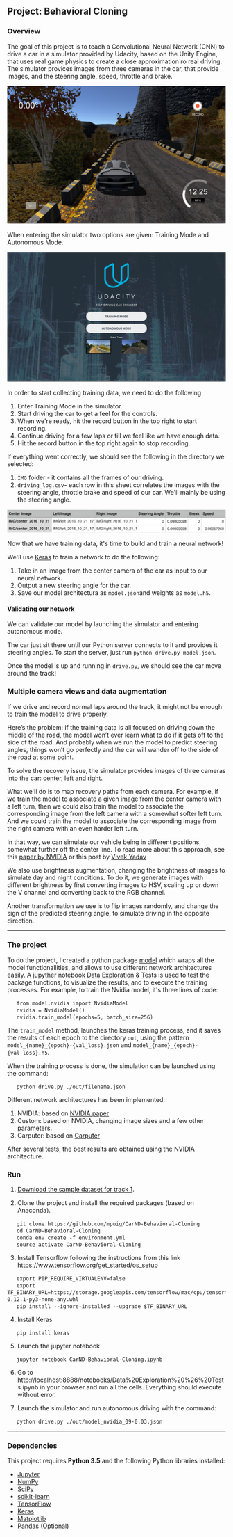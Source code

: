 ## Project: Behavioral Cloning

### Overview

The goal of this project is to teach a Convolutional Neural Network (CNN) to drive a car in a simulator provided by Udacity, based on the Unity Engine, that uses real game physics to create a close approximation ro real driving. The simulator provices images from three cameras in the car, that provide images, and the steering angle, speed, throttle and brake.

![The Self-Driving Car Simulator](https://raw.githubusercontent.com/mpuig/CarND-Behavioral-Cloning/master/_static/simulator.png)


When entering the simulator two options are given: Training Mode and Autonomous Mode.

![Udacity Simulator](https://raw.githubusercontent.com/mpuig/CarND-Behavioral-Cloning/master/_static/entering.png)

In order to start collecting training data, we need to do the following:

1. Enter Training Mode in the simulator.
2. Start driving the car to get a feel for the controls.
3. When we're ready, hit the record button in the top right to start recording.
4. Continue driving for a few laps or till we feel like we have enough data.
5. Hit the record button in the top right again to stop recording.

If everything went correctly, we should see the following in the directory we selected:

1. `IMG` folder - it contains all the frames of our driving.
2. `driving_log.csv`- each row in this sheet correlates the images with the steering angle, throttle brake and speed of our car. We'll mainly be using the steering angle.

![Contents of driving_log.csv](https://raw.githubusercontent.com/mpuig/CarND-Behavioral-Cloning/master/_static/dataset.png)

Now that we have training data, it's time to build and train a neural network!

We'll use [Keras](http://keras.io) to train a network to do the following:

1. Take in an image from the center camera of the car as input to our neural network.
2. Output a new steering angle for the car.
3. Save our model architectura as `model.json`and weights as `model.h5`.


#### Validating our network

We can validate our model by launching the simulator and entering autonomous mode.

The car just sit there until our Python server connects to it and provides it steering angles. To start the server, just run `python drive.py model.json`.

Once the model is up and running in `drive.py`, we should see the car move around the track!


### Multiple camera views and data augmentation

If we drive and record normal laps around the track, it might not be enough to train the model to drive properly.

Here’s the problem: if the training data is all focused on driving down the middle of the road, the model won’t ever learn what to do if it gets off to the side of the road. And probably when we run the model to predict steering angles, things won’t go perfectly and the car will wander off to the side of the road at some point.

To solve the recovery issue, the simulator provides images of three cameras into the car: center, left and right.

What we'll do is to map recovery paths from each camera. For example, if we train the model to associate a given image from the center camera with a left turn, then we could also train the model to associate the corresponding image from the left camera with a somewhat softer left turn. And we could train the model to associate the corresponding image from the right camera with an even harder left turn.

In that way, we can simulate our vehicle being in different positions, somewhat further off the center line. To read more about this approach, see this [paper by NVIDIA](http://images.nvidia.com/content/tegra/automotive/images/2016/solutions/pdf/end-to-end-dl-using-px.pdf) or this post by [Vivek Yadav](https://chatbotslife.com/using-augmentation-to-mimic-human-driving-496b569760a9#.rk62yvsgs)


We also use brightness augmentation, changing the brightness of images to simulate day and night conditions. To do it, we generate images with different brightness by first converting images to HSV, scaling up or down the V channel and converting back to the RGB channel.

Another transformation we use is to flip images randomly, and change the sign of the predicted steering angle, to simulate driving in the opposite direction.


***

### The project

To do the project, I created a python package [model](https://github.com/mpuig/CarND-Behavioral-Cloning/tree/master/model) which wraps all the model functionallities, and allows to use different network architectures easily. A jupyther notebook [Data Exploration & Tests](https://github.com/mpuig/CarND-Behavioral-Cloning/blob/master/Data%20Exploration%20%26%20Tests.ipynb) is used to test the package functions,  to visualize the results, and to execute the training processes. For example, to train the Nvidia model, it's three lines of code:

```
   from model.nvidia import NvidiaModel
   nvidia = NvidiaModel()
   nvidia.train_model(epochs=5, batch_size=256)
```

The `train_model` method, launches the keras training process, and it saves the results of each epoch to the directory `out`, using the pattern `model_{name}_{epoch}-{val_loss}.json` and `model_{name}_{epoch}-{val_loss}.h5`.

When the training process is done, the simulation can be launched using the command:

```
   python drive.py ./out/filename.json
```

Different network architectures has been implemented:

1. NVIDIA: based on [NVIDIA paper](http://images.nvidia.com/content/tegra/automotive/images/2016/solutions/pdf/end-to-end-dl-using-px.pdf)
2. Custom: based on NVIDIA, changing image sizes and a few other parameters.
3. Carputer: based on [Carputer](https://github.com/otaviogood/carputer)

After several tests, the best results are obtained using the NVIDIA architecture.


### Run

1. [Download the sample dataset for track 1](https://d17h27t6h515a5.cloudfront.net/topher/2016/December/584f6edd_data/data.zip).

2. Clone the project and install the required packages (based on Anaconda).


  ```
     git clone https://github.com/mpuig/CarND-Behavioral-Cloning
     cd CarND-Behavioral-Cloning
     conda env create -f environment.yml
     source activate CarND-Behavioral-Cloning
  ```

3. Install Tensorflow following the instructions from this link https://www.tensorflow.org/get_started/os_setup


  ```
     export PIP_REQUIRE_VIRTUALENV=false
     export TF_BINARY_URL=https://storage.googleapis.com/tensorflow/mac/cpu/tensorflow-0.12.1-py3-none-any.whl
     pip install --ignore-installed --upgrade $TF_BINARY_URL
  ```

4. Install Keras


  ```
     pip install keras
  ```

5. Launch the jupyter notebook


  ```
     jupyter notebook CarND-Behavioral-Cloning.ipynb
  ```

6. Go to  http://localhost:8888/notebooks/Data%20Exploration%20%26%20Tests.ipynb in your browser and run all the cells. Everything should execute without error.


7. Launch the simulator and run autonomous driving with the command:


  ```
     python drive.py ./out/model_nvidia_09-0.03.json
  ```

***

### Dependencies

This project requires **Python 3.5** and the following Python libraries installed:

- [Jupyter](http://jupyter.org/)
- [NumPy](http://www.numpy.org/)
- [SciPy](https://www.scipy.org/)
- [scikit-learn](http://scikit-learn.org/)
- [TensorFlow](http://tensorflow.org)
- [Keras](http://keras.io)
- [Matplotlib](http://matplotlib.org/)
- [Pandas](http://pandas.pydata.org/) (Optional)
